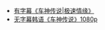 * [有字幕《车神传说|极速情缘》](http://op.sbb.zone:8888/share/lKJKCTdq)    
* [无字幕韩语《车神传说》1080p](http://op.sbb.zone:8888/share/FtlTzACj)                       




